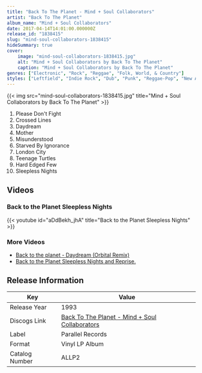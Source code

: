 ```yaml
---
title: "Back To The Planet - Mind + Soul Collaborators"
artist: "Back To The Planet"
album_name: "Mind + Soul Collaborators"
date: 2017-04-14T14:01:00.000000Z
release_id: "1838415"
slug: "mind-soul-collaborators-1838415"
hideSummary: true
cover:
    image: "mind-soul-collaborators-1838415.jpg"
    alt: "Mind + Soul Collaborators by Back To The Planet"
    caption: "Mind + Soul Collaborators by Back To The Planet"
genres: ["Electronic", "Rock", "Reggae", "Folk, World, & Country"]
styles: ["Leftfield", "Indie Rock", "Dub", "Punk", "Reggae-Pop", "New Age", "Techno", "Ska", "Ambient", "Acid", "Tribal", "Folk"]
---
```


{{< img src="mind-soul-collaborators-1838415.jpg" title="Mind + Soul Collaborators by Back To The Planet" >}}

<!-- section break -->

1. Please Don't Fight
2. Crossed Lines
3. Daydream
4. Mother
5. Misunderstood
6. Starved By Ignorance
7. London City
8. Teenage Turtles
9. Hard Edged Few
10. Sleepless Nights

<!-- section break -->




## Videos
### Back to the Planet   Sleepless Nights
{{< youtube id="aDdBekh_jhA" title="Back to the Planet   Sleepless Nights" >}}<br>

### More Videos

- [Back to the planet - Daydream (Orbital Remix)](https://www.youtube.com/watch?v=suNsAIWYIL8)
- [Back to the Planet Sleepless Nights and Reprise.](https://www.youtube.com/watch?v=lNSEV-_tJh0)


## Release Information
|  Key           | Value                                                |
| ---------------| ---------------------------------------------------- |
| Release Year   | 1993                                   |
| Discogs Link   | [Back To The Planet - Mind + Soul Collaborators](https://www.discogs.com/release/1838415-Back-To-The-Planet-Mind-Soul-Collaborators) |
| Label          | Parallel Records |
| Format         | Vinyl LP Album |
| Catalog Number | ALLP2 |
